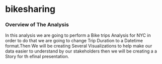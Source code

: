 # **bikesharing**


### **Overview of The Analysis**

In this analysis we are going to perform a Bike trips Analysis for NYC in order to do that we are going to change Trip Duration to a Datetime format.Then We will be creating Several Visualizations to help make our data easier to understand by our stakeholders then we will be creating a a Story for th efinal presentation.





